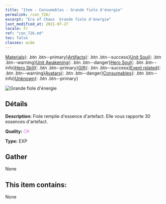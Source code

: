 ```yaml
---
title: "Item - Consumables - Grande fiole d'énergie"
permalink: /con_726/
excerpt: "Era of Chaos  Grande fiole d'énergie"
last_modified_at: 2021-07-27
locale: fr
ref: "con_726.md"
toc: false
classes: wide
---
```

 [Materials](/ItemsFR/){: .btn .btn--primary}[Artifacts](/ItemsFR/Artifacts/){: .btn .btn--success}[Unit Soul](/ItemsFR/UnitSoul/){: .btn .btn--warning}[Unit Awakening](/ItemsFR/UnitAwakening/){: .btn .btn--danger}[Hero Soul](/ItemsFR/HeroSoul/){: .btn .btn--info}[Hero Skill](/ItemsFR/HeroSkill/){: .btn .btn--primary}[Gift](/ItemsFR/Gift/){: .btn .btn--success}[Event related](/ItemsFR/Events/){: .btn .btn--warning}[Avatars](/ItemsFR/Avatars/){: .btn .btn--danger}[Consumables](/ItemsFR/Consumables/){: .btn .btn--info}[Unknown](/ItemsFR/Unknown/){: .btn .btn--primary}

 ![Grande fiole d'énergie](/images/t/i_522.png)

## Détails
 **Description:** Fiole remplie d'essence d'artefact. Elle vous rapporte 30 essences d'artefact.

 **Quality:** <span style="color: #DA70D6">OK</span>

 **Type:** EXP

## Gather

  None

## This item contains:

  None

